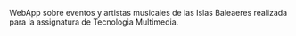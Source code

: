 WebApp sobre eventos y artistas musicales de las Islas Baleaeres realizada para la assignatura de Tecnologia Multimedia.

